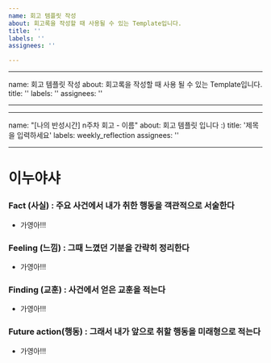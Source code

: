 ```yaml
---
name: 회고 템플릿 작성
about: 회고록을 작성할 때 사용될 수 있는 Template입니다.
title: ''
labels: ''
assignees: ''

---
```


---
name: 회고 템플릿 작성
about: 회고록을 작성할 때 사용 될 수 있는 Template입니다.
title: ''
labels: ''
assignees: ''

---

---
name: "[나의 반성시간] n주차 회고 - 이름"
about: 회고 템플릿 입니다 :)
title: '제목을 입력하세요'
labels: weekly_reflection
assignees: ''

---

# 이누야샤

### Fact (사실) : 주요 사건에서 내가 취한 행동을 객관적으로 서술한다
- 가영아!!!

### Feeling (느낌) : 그때 느꼈던 기분을 간략히 정리한다
- 가영아!!!

### Finding (교훈) : 사건에서 얻은 교훈을 적는다  
- 가영아!!!

### Future action(행동) : 그래서 내가 앞으로 취할 행동을 미래형으로 적는다  
- 가영아!!!
